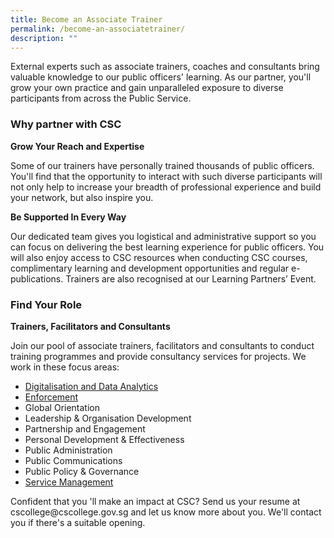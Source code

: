 ```yaml
---
title: Become an Associate Trainer
permalink: /become-an-associatetrainer/
description: ""
---
```

<p>External experts such as associate trainers, coaches and consultants bring valuable knowledge to our public officers' learning. As our partner, you'll grow your own practice and gain unparalleled exposure to diverse participants from across the Public Service.</p>


<h3>Why partner with CSC</h3>
<b>Grow Your Reach and Expertise</b>
<p>Some of our trainers have personally trained thousands of public officers. You'll find that the opportunity to interact with such diverse participants will not only help to increase your breadth of professional experience and build your network, but also inspire you.</p>

<b>Be Supported In Every Way</b>
<p>Our dedicated team gives you logistical and administrative support so you can focus on delivering the best learning experience for public officers. You will also enjoy access to CSC resources when conducting CSC courses, complimentary learning and development opportunities and regular e-publications. Trainers are also recognised at our Learning Partners’ Event.</p>

<h3>Find Your Role</h3>
<b>Trainers, Facilitators and Consultants </b>
<p>Join our pool of associate trainers, facilitators and consultants to conduct training programmes and provide consultancy services for projects. We work in these focus areas:</p>
<ul>
	<li><a href="/files/associate-trainer---data_digitalisation.pdf">Digitalisation and Data Analytics</a></li>
	<li><a href="https://www.csc.gov.sg/docs/default-source/default-document-library/associate-trainer---enforcement.pdf">Enforcement</a></li>
  <li>Global Orientation</li>
  <li>Leadership &amp; Organisation Development</li>
  <li>Partnership and Engagement</li>
  <li>Personal Development &amp; Effectiveness</li>
  <li>Public Administration</li>
  <li>Public Communications</li>
  <li>Public Policy &amp; Governance</li>
	<li><a href="https://www.csc.gov.sg/docs/default-source/default-document-library/associate-trainer-service-management.pdf">Service Management</a></li>
</ul>

<p>Confident that you
'll make an impact at CSC? Send us your resume at cscollege@cscollege.gov.sg and let us know more about you. We'll contact you if there's a suitable opening.</p>